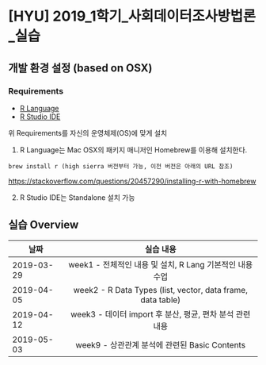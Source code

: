 # [HYU] 2019_1학기_사회데이터조사방법론_실습

## 개발 환경 설정 (based on OSX)
### Requirements
- [R Language](https://www.r-project.org/)
- [R Studio IDE](https://www.rstudio.com/products/rstudio/download/)

위 Requirements를 자신의 운영체제(OS)에 맞게 설치

1. R Language는 Mac OSX의 패키지 매니저인 Homebrew를 이용해 설치한다.
```
brew install r (high sierra 버전부터 가능, 이전 버전은 아래의 URL 참조)
```
https://stackoverflow.com/questions/20457290/installing-r-with-homebrew

2. R Studio IDE는 Standalone 설치 가능

## 실습 Overview
| 날짜   |      실습 내용      |
|----------|:-------------:|
| 2019-03-29 | week1 - 전체적인 내용 및 설치, R Lang 기본적인 내용 수업 |
| 2019-04-05 | week2 - R Data Types (list, vector, data frame, data table) |
| 2019-04-12 | week3 - 데이터 import 후 분산, 평균, 편차 분석 관련 내용 |
| 2019-05-03 | week9 - 상관관계 분석에 관련된 Basic Contents |
